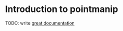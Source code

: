 # Introduction to pointmanip

TODO: write [great documentation](http://jacobian.org/writing/what-to-write/)
